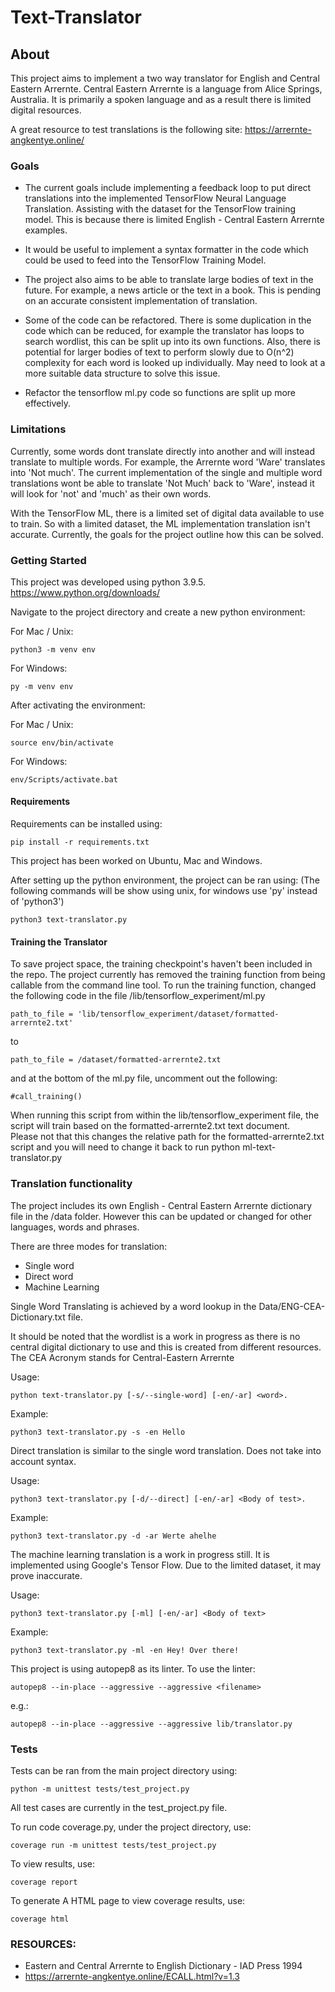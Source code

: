# Text-Translator

## About

This project aims to implement a two way translator for English and Central Eastern Arrernte. Central Eastern Arrernte is a language from Alice Springs, Australia. It is primarily a spoken language and as a result there is limited digital resources.

A great resource to test translations is the following site: https://arrernte-angkentye.online/

### Goals
* The current goals include implementing a feedback loop to put direct translations into the implemented TensorFlow Neural Language Translation. Assisting with the dataset for the TensorFlow training model. This is because there is limited English - Central Eastern Arrernte examples.

* It would be useful to implement a syntax formatter in the code which could be used to feed into the TensorFlow Training Model.

* The project also aims to be able to translate large bodies of text in the future. For example, a news article or the text in a book. This is pending on an accurate consistent implementation of translation.

* Some of the code can be refactored. There is some duplication in the code which can be reduced, for example the translator has loops to search wordlist, this can be split up into its own functions. Also, there is potential for larger bodies of text to perform slowly due to O(n^2) complexity for each word is looked up individually. May need to look at a more suitable data structure to solve this issue.

* Refactor the tensorflow ml.py code so functions are split up more effectively.

### Limitations

Currently, some words dont translate directly into another and will instead translate to multiple words.
For example, the Arrernte word 'Ware' translates into 'Not much'. The current implementation of the single and multiple word translations wont be able to translate 'Not Much' back to 'Ware', instead it will look for 'not' and 'much' as their own words.

With the TensorFlow ML, there is a limited set of digital data available to use to train. So with a limited dataset, the ML implementation translation isn't accurate. Currently, the goals for the project outline how this can be solved.


### Getting Started


This project was developed using python 3.9.5.
https://www.python.org/downloads/

Navigate to the project directory and create a new python environment:

For Mac / Unix:
```
python3 -m venv env
```
For Windows:
```
py -m venv env
```

After activating the environment:

For Mac / Unix:
```
source env/bin/activate
```
For Windows:
```
env/Scripts/activate.bat
```

#### Requirements

Requirements can be installed using:
```
pip install -r requirements.txt
```
This project has been worked on Ubuntu, Mac and Windows.

After setting up the python environment, the project can be ran using:
(The following commands will be show using unix, for windows use 'py' instead of 'python3')
```
python3 text-translator.py
```

#### Training the Translator

To save project space, the training checkpoint's haven't been included in the repo.
The project currently has removed the training function from being callable from the command line tool.
To run the training function, changed the following code in the file /lib/tensorflow_experiment/ml.py

```
path_to_file = 'lib/tensorflow_experiment/dataset/formatted-arrernte2.txt'
```
to
```
path_to_file = /dataset/formatted-arrernte2.txt
```

and at the bottom of the ml.py file, uncomment out the following:
```
#call_training()
```

When running this script from within the lib/tensorflow_experiment file, the script will train based on the formatted-arrernte2.txt text document.\
Please not that this changes the relative path for the formatted-arrernte2.txt script and you will need to change it back to run python ml-text-translator.py

### Translation functionality

The project includes its own English - Central Eastern Arrernte dictionary file in the /data folder. However this can be updated or changed for other languages, words and phrases.

There are three modes for translation:
* Single word
* Direct word
* Machine Learning

Single Word Translating is achieved by a word lookup in the Data/ENG-CEA-Dictionary.txt file.

It should be noted that the wordlist is a work in progress as there is no central digital dictionary to use and this is created from different resources.
The CEA Acronym stands for Central-Eastern Arrernte

Usage:
```
python text-translator.py [-s/--single-word] [-en/-ar] <word>.
```
Example:
```
python3 text-translator.py -s -en Hello
```


Direct translation is similar to the single word translation. Does not take into account syntax.

Usage:
```
python3 text-translator.py [-d/--direct] [-en/-ar] <Body of test>.
```

Example:

```
python3 text-translator.py -d -ar Werte ahelhe
```


The machine learning translation is a work in progress still. It is implemented using Google's Tensor Flow. Due to the limited dataset, it may prove inaccurate.

Usage:
```
python3 text-translator.py [-ml] [-en/-ar] <Body of text>
```

Example:
```
python3 text-translator.py -ml -en Hey! Over there!
```

This project is using autopep8 as its linter. To use the linter:

```
autopep8 --in-place --aggressive --aggressive <filename>
```

e.g.:

```
autopep8 --in-place --aggressive --aggressive lib/translator.py
```


### Tests

Tests can be ran from the main project directory using:

```
python -m unittest tests/test_project.py
```
All test cases are currently in the test_project.py file.

To run code coverage.py, under the project directory, use:

```
coverage run -m unittest tests/test_project.py
```
To view results, use:
```
coverage report
```

To generate A HTML page to view coverage results, use:
```
coverage html
```

### RESOURCES:

* Eastern and Central Arrernte to English Dictionary - IAD Press 1994
* https://arrernte-angkentye.online/ECALL.html?v=1.3
